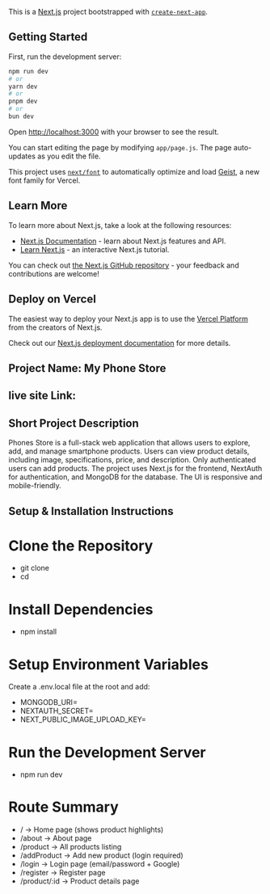 This is a [Next.js](https://nextjs.org) project bootstrapped with [`create-next-app`](https://github.com/vercel/next.js/tree/canary/packages/create-next-app).

## Getting Started

First, run the development server:

```bash
npm run dev
# or
yarn dev
# or
pnpm dev
# or
bun dev
```

Open [http://localhost:3000](http://localhost:3000) with your browser to see the result.

You can start editing the page by modifying `app/page.js`. The page auto-updates as you edit the file.

This project uses [`next/font`](https://nextjs.org/docs/app/building-your-application/optimizing/fonts) to automatically optimize and load [Geist](https://vercel.com/font), a new font family for Vercel.

## Learn More

To learn more about Next.js, take a look at the following resources:

- [Next.js Documentation](https://nextjs.org/docs) - learn about Next.js features and API.
- [Learn Next.js](https://nextjs.org/learn) - an interactive Next.js tutorial.

You can check out [the Next.js GitHub repository](https://github.com/vercel/next.js) - your feedback and contributions are welcome!

## Deploy on Vercel

The easiest way to deploy your Next.js app is to use the [Vercel Platform](https://vercel.com/new?utm_medium=default-template&filter=next.js&utm_source=create-next-app&utm_campaign=create-next-app-readme) from the creators of Next.js.

Check out our [Next.js deployment documentation](https://nextjs.org/docs/app/building-your-application/deploying) for more details.



## Project Name: My Phone Store

## live site Link:


## Short Project Description

Phones Store is a full-stack web application that allows users to explore, add, and manage smartphone products. Users can view product details, including image, specifications, price, and description. Only authenticated users can add products. The project uses Next.js for the frontend, NextAuth for authentication, and MongoDB for the database. The UI is responsive and mobile-friendly.

## Setup & Installation Instructions

# Clone the Repository
- git clone <your-repo-url>
- cd <project-folder>

# Install Dependencies
- npm install


# Setup Environment Variables

Create a .env.local file at the root and add:
- MONGODB_URI=<Your MongoDB Connection URI>
- NEXTAUTH_SECRET=<Random Secret Key>
- NEXT_PUBLIC_IMAGE_UPLOAD_KEY=<Your ImgBB secret key>

# Run the Development Server
- npm run dev

# Route Summary

- / → Home page (shows product highlights)
- /about → About page
- /product → All products listing
- /addProduct → Add new product (login required)
- /login → Login page (email/password + Google)
- /register → Register page
- /product/:id → Product details page